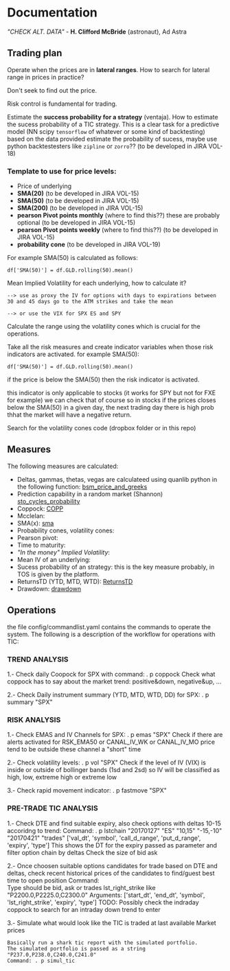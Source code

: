 # Documentation

*"CHECK ALT. DATA"* - **H. Clifford McBride** (astronaut), Ad Astra

## Trading plan

Operate when the prices are in **lateral ranges**. How to search for lateral range in prices in practice?

Don't seek to find out the price.

Risk control is fundamental for trading.

Estimate the **success probability for a strategy** (ventaja). How to estimate the sucess probability of a TIC strategy.
This is a clear task for a predictive model (NN scipy `tensorflow` of whatever or some kind of backtesting) based on the data provided
estimate the probability of sucess, maybe use python backtestesters like `zipline` or `zorro`?? (to be developed in JIRA VOL-18)


### Template to use for price levels:

- Price of underlying
- **SMA(20)** (to be developed in JIRA VOL-15)
- **SMA(50)** (to be developed in JIRA VOL-15)
- **SMA(200)** (to be developed in JIRA VOL-15)
- **pearson Pivot points monthly** (where to find this??) these are probably optional (to be developed in JIRA VOL-15)
- **pearson Pivot points weekly** (where to find this??) (to be developed in JIRA VOL-15)
- **probability cone** (to be developed in JIRA VOL-19)

For example SMA(50) is calculated as follows:

`df['SMA(50)'] = df.GLD.rolling(50).mean() `

Mean Implied Volatility for each underlying, how to calculate it? 
    
    --> use as proxy the IV for options with days to expirations between 30 and 45 days go to the ATM strikes and take the mean

    --> or use the VIX for SPX ES and SPY

Calculate the range using the volatility cones which is crucial for the operations.

Take all the risk measures and create indicator variables when those risk indicators are activated. for example SMA(50):

`df['SMA(50)'] = df.GLD.rolling(50).mean() `

if the price is below the SMA(50) then the risk indicator is activated.

this indicator is only applicable to stocks (it works for SPY but not for FXE for example) we can check that of course
so in stocks if the prices closes below the SMA(50) in a given day, the next trading day there is high prob thhat the market will have a negative return.

Search for the volatility cones code (dropbox folder or in this repo)


## Measures

The following measures are calculated:

   - Deltas, gammas, thetas, vegas are calculateed using quanlib python in the following function: [bsm_price_and_greeks]( ../valuations/opt_pricing_methods.py )
   - Prediction capability in a random market (Shannon) [sto_cycles_probability](../core/analytics_methods.py)
   - Coppock: [COPP](../core/analytics_methods.py)
   - Mcclelan:
   - SMA(x): [sma](../core/analytics_methods.py)
   - Probability cones, volatility cones:
   - Pearson pivot:
   - Time to maturity:
   - *"In the money" Implied Volatility*: 
   - Mean IV of an underlying:
   - Sucess probability of an strategy: this is the key measure probably, in TOS is given by the platform.
   - ReturnsTD (YTD, MTD, WTD): [ReturnsTD](../core/analytics_methods.py)
   - Drawdown: [drawdown](../core/analytics_methods.py)



## Operations

the file config/commandlist.yaml contains the commands to operate the system. The following is a description
of the workflow for operations with TIC:

### TREND ANALYSIS

1.- Check daily Coopock for SPX with command: . p coppock
        Check what coppock has to say about the market trend: positive&down, negative&up, ...

2.- Check Daily instrument summary (YTD, MTD, WTD, DD) for SPX: . p summary "SPX"

### RISK ANALYSIS

1.- Check EMAS and IV Channels for SPX: . p emas "SPX"
        Check if there are alerts activated for RSK_EMA50 or CANAL_IV_WK or CANAL_IV_MO
        price tend to be outside these channel a "short" time

2.- Check volatility levels: . p vol "SPX"
        Check if the level of IV (VIX) is inside or outside of bollinger bands (1sd and 2sd)
        so IV will be classified as high, low, extreme high or extreme low

3.- Check rapid movement indicator: . p fastmove "SPX"        

### PRE-TRADE TIC ANALYSIS

1.- Check DTE and find suitable expiry, also check options with deltas 10-15 accoridng to trend:
    Command:  . p lstchain "20170127" "ES" "10,15" "-15,-10" "20170421" "trades"
			  ['val_dt', 'symbol', 'call_d_range', 'put_d_range', 'expiry', 'type']
    This shows the DT for the expiry passed as parameter and filter option chain by deltas
    Check the size of bid ask 

2.- Once choosen suitable options candidates for trade based on DTE and deltas, check recent historical
    prices of the candidates to find/guest best time to open position
    Command:  	
                Type should be bid, ask or trades
                lst_right_strike like "P2200.0,P2225.0,C2300.0"
                Arguments:
                ['start_dt', 'end_dt', 'symbol', 'lst_right_strike', 'expiry', 'type']
     TODO: Possibly check the indraday coppock to search for an intraday down trend to enter

3.- Simulate what would look like the TIC is traded at last available Market prices

    Basically run a shark tic report with the simulated portfolio.
    The simulated portfolio is passed as a string "P237.0,P238.0,C240.0,C241.0"
    Command: . p simul_tic